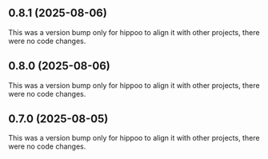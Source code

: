 ## 0.8.1 (2025-08-06)

This was a version bump only for hippoo to align it with other projects, there were no code changes.

## 0.8.0 (2025-08-06)

This was a version bump only for hippoo to align it with other projects, there were no code changes.

## 0.7.0 (2025-08-05)

This was a version bump only for hippoo to align it with other projects, there were no code changes.